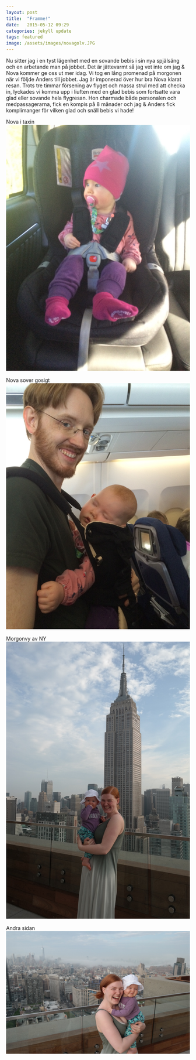 ```yaml
---
layout: post
title:  "Framme!"
date:   2015-05-12 09:29
categories: jekyll update
tags: featured
image: /assets/images/novagolv.JPG
---
```

Nu sitter jag i en tyst lägenhet med en sovande bebis i sin nya spjälsäng och en arbetande man på jobbet. Det är jättevarmt så jag vet inte om jag & Nova kommer ge oss ut mer idag. Vi tog en lång promenad på morgonen när vi följde Anders till jobbet. Jag är imponerad över hur bra Nova klarat resan. Trots tre timmar försening av flyget och massa strul med att checka in, lyckades vi komma upp i liuften med en glad bebis som fortsatte vara glad eller sovande hela flygresan. Hon charmade både personalen och medpassagerarna, fick en kompis på 8 månader och jag & Anders fick komplimanger för vilken glad och snäll bebis vi hade! 

Nova i taxin
![Bebis på väg!](/assets/images/bebispavag.JPG "Nova")

Nova sover gosigt
![Bebis på planet](/assets/images/sele.JPG "Nova")

Morgonvy av NY
![På taket på huset vi bor i](/assets/images/taket1.JPG "tak")

Andra sidan
![Mer morgonbilder från taket](/assets/images/taket2.JPG "tak")
